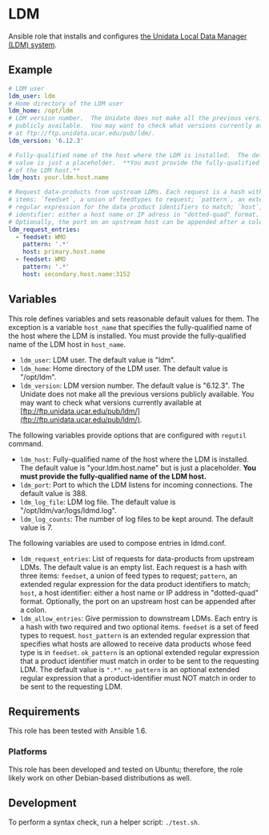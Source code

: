 LDM
===

Ansible role that installs and configures [the Unidata Local Data Manager (LDM)
system](http://www.unidata.ucar.edu/software/ldm/).


## Example

```yaml
# LDM user
ldm_user: ldm
# Home directory of the LDM user
ldm_home: /opt/ldm
# LDM version number.  The Unidate does not make all the previous versions
# publicly available.  You may want to check what versions currently available
# at ftp://ftp.unidata.ucar.edu/pub/ldm/.
ldm_version: '6.12.3'

# Fully-qualified name of the host where the LDM is installed.  The default
# value is just a placeholder.  **You must provide the fully-qualified name
# of the LDM host.**
ldm_host: your.ldm.host.name

# Request data-products from upstream LDMs. Each request is a hash with three
# items: `feedset`, a union of feedtypes to request; `pattern`, an extended
# regular expression for the data product identifiers to match; `host`, a host
# identifier: either a host name or IP adress in "dotted-quad" format.
# Optionally, the port on an upstream host can be appended after a colon.
ldm_request_entries:
  - feedset: WMO
    pattern: '.*'
    host: primary.host.name
  - feedset: WMO
    pattern: '.*'
    host: secondary.host.name:3152
```


## Variables

This role defines variables and sets reasonable default values for them.  The
exception is a variable `host_name` that specifies the fully-qualified name of
the host where the LDM is installed.  You must provide the fully-qualified name
of the LDM host in `host_name`.

* `ldm_user`: LDM user.  The default value is "ldm".
* `ldm_home`: Home directory of the LDM user.  The default value is "/opt/ldm".
* `ldm_version`: LDM version number.  The default value is "6.12.3".  The
  Unidate does not make all the previous versions publicly available.  You
  may want to check what versions currently available at
  [ftp://ftp.unidata.ucar.edu/pub/ldm/](ftp://ftp.unidata.ucar.edu/pub/ldm/).

The following variables provide options that are configured with `regutil`
command.

* `ldm_host`: Fully-qualified name of the host where the LDM is installed.  The
  default value is "your.ldm.host.name" but is just a placeholder.  **You must
  provide the fully-qualified name of the LDM host.**
* `ldm_port`: Port to which the LDM listens for incoming connections. The
  default value is 388.
* `ldm_log_file`: LDM log file.  The default value is
  "/opt/ldm/var/logs/ldmd.log".
* `ldm_log_counts`: The number of log files to be kept around.  The default
  value is 7.

The following variables are used to compose entries in ldmd.conf.

* `ldm_request_entries`: List of requests for data-products from upstream LDMs.
  The default value is an empty list.  Each request is a hash with three items:
  `feedset`, a union of feed types to request; `pattern`, an extended regular
  expression for the data product identifiers to match; `host`, a host
  identifier: either a host name or IP address in "dotted-quad" format.
  Optionally, the port on an upstream host can be appended after a colon.
* `ldm_allow_entries`: Give permission to downstream LDMs. Each entry is a hash
  with two required and two optional items.  `feedset` is a set of feed types
  to request.  `host_pattern` is an extended regular expression that specifies
  what hosts are allowed to receive data products whose feed type is in
  `feedset`.  `ok_pattern` is an optional extended regular expression that a
  product identifier must match in order to be sent to the requesting LDM.  The
  default value is `".*"`.  `no_pattern` is an optional extended
  regular expression that a product-identifier must NOT match in order to be
  sent to the requesting LDM.


## Requirements

This role has been tested with Ansible 1.6.


### Platforms

This role has been developed and tested on Ubuntu; therefore, the role likely
work on other Debian-based distributions as well.


## Development

To perform a syntax check, run a helper script: `./test.sh`.
